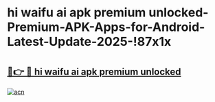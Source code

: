 # hi waifu ai apk premium unlocked-Premium-APK-Apps-for-Android-Latest-Update-2025-!87x1x

# <h2><a href="https://googleone.com">🔗👉 🔴 hi waifu ai apk premium unlocked</a></h2>

[![acn](https://github.com/user-attachments/assets/0f9c940e-d8b0-45ae-aac7-cd30a18b3e1c)](https://googleone.com)

